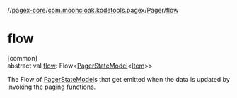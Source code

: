//[pagex-core](../../../index.md)/[com.mooncloak.kodetools.pagex](../index.md)/[Pager](index.md)/[flow](flow.md)

# flow

[common]\
abstract val [flow](flow.md): Flow&lt;[PagerStateModel](../-pager-state-model/index.md)&lt;[Item](index.md)&gt;&gt;

The Flow of [PagerStateModel](../-pager-state-model/index.md)s that get emitted when the data is updated by invoking the paging functions.
